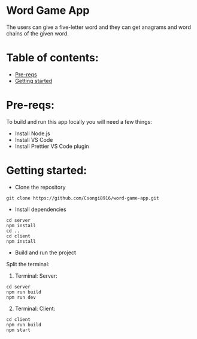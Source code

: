 # Word Game App

The users can give a five-letter word and they can get anagrams and word chains of the given word.

# Table of contents:

- [Pre-reqs](#pre-reqs)
- [Getting started](#getting-started)

# Pre-reqs:

To build and run this app locally you will need a few things:

- Install Node.js
- Install VS Code
- Install Prettier VS Code plugin

# Getting started:

- Clone the repository

```
git clone https://github.com/Csongi8916/word-game-app.git
```

- Install dependencies

```
cd server
npm install
cd ..
cd client
npm install
```

- Build and run the project

Split the terminal:

1. Terminal: Server:

```
cd server
npm run build
npm run dev
```

2. Terminal: Client:

```
cd client
npm run build
npm start
```
